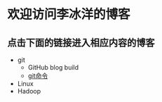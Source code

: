 # 欢迎访问李冰洋的博客
## 点击下面的链接进入相应内容的博客
- git
	- GitHub blog build
	- [git命令](https://0libingyang0.github.io/Day)
- Linux
- Hadoop 